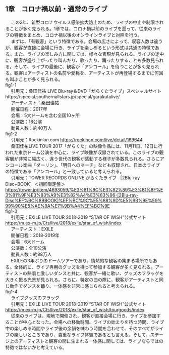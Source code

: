 ## 1章　コロナ禍以前・通常のライブ

&emsp; この2年、新型コロナウイルス感染拡大防止のため、ライブの中止や制限されることが多く見られる。1章では、コロナ禍以前のライブを遡って、従来のライブの特徴をまとめ、コロナ禍以後のオンラインライブと対照を行う。  
&emsp; まずは、「有観客」という特徴である。会場の広さによって、収容人数は違うが、観客が直接に会場に行き、ライブを楽しめるという形式は共通の特徴である。また、ライブの楽しみ方に関しては、様々な表現が見られる。ライブの途中に、観客が盛り上がったり叫んだり、歌ったり、踊ったりすることも多数見られる。そして、ライブの最後に、観客が「アンコール」を待つことが多く見られる。観客はアーティストの名前や愛称を、アーティストが再登場するまでに何回も叫ぶことが多く見られる。  
fig1-1  
&emsp; 引用元：桑田佳祐 LIVE Blu-ray＆DVD「がらくたライブ」スペシャルサイトhttps://special.southernallstars.jp/special/garakutalive/  
&emsp; アーティスト：桑田佳祐  
&emsp; 開催日程：2017年  
&emsp; 会場：5大ドームを含む全国10ヶ所  
&emsp; 公演数：18公演  
&emsp; 動員人数：約40万人  
fig1-2  
&emsp; 引用元：Rockin’on.com  https://rockinon.com/live/detail/169644  
&emsp; 桑田佳祐LIVE TOUR 2017「がらくた」の映像作品には、11月11日、12日に行われた東京ドーム公演を中心に、ライブ映像が収録されている。このライブの観客層が非常に幅広く、違う世代の観客が感動する様子が多数見られる。さらにアンコール楽曲「ダーリン」、「明日へのマーチ」なども収録され、日本のライブの特徴である「アンコール」と一致していると考えられる。  
&emsp; 引用元：TOWER RECORDS ONLINE がらくたライブ ［2Blu-ray Disc+BOOK］＜初回限定盤＞ https://tower.jp/item/4693059/%E3%81%8C%E3%82%89%E3%81%8F%E3%81%9F%E3%83%A9%E3%82%A4%E3%83%96-[2Blu-ray-Disc%EF%BC%8BBOOK]%EF%BC%9C%E5%88%9D%E5%9B%9E%E9%99%90%E5%AE%9A%E7%9B%A4%EF%BC%9E  
fig1-3  
&emsp; 引用元：EXILE LIVE TOUR 2018-2019 “STAR OF WISH”公式サイト https://m.ex-m.jp/Cts/live/2018/exile/star_of_wish/index  
&emsp; アーティスト：EXILE  
&emsp; 開催日程：2018-2019年  
&emsp; 会場：6大ドーム  
&emsp; 公演数：全19公演  
&emsp; 動員人数：約88万人  
&emsp; EXILEの3年ぶりのドームツアーであり、情熱的な観客の集まる場所でもある。全体的に、ライブ専用のグッズを持って参加する観客が多く見られる。アーティストの熱唱と激しいダンスと共に、観客が一緒に歌い、グッズのフラッグを大きく振る光景が見られる。さらに、特定の曲の際に、観客がアーティストと同じ動作でダンスを踊り、一体感を非常に感じられると考えられる。  
fig1-4  
&emsp; ライブグッズのフラッグ  
&emsp; 引用元：EXILE LIVE TOUR 2018-2019 “STAR OF WISH”公式サイト https://m.ex-m.jp/Cts/live/2018/exile/star_of_wish/tourgoods/index  
&emsp; 従来のライブは、現地で開催され、観客が直接会場に行き、ライブを参加することが中心となった。会場への移動時間、ライブの始まりを待つ時間、ライブ中の楽しめる時間やライブ後の余韻を味わう時間を合わせて、そのすべてがライブの楽しいところであり、貴重なライブ体験であるとも言える。そして、ステージ上のアーティストと観客の間に生まれる一体感に関しては、ライブならではの特徴ではないかと考えている。  
